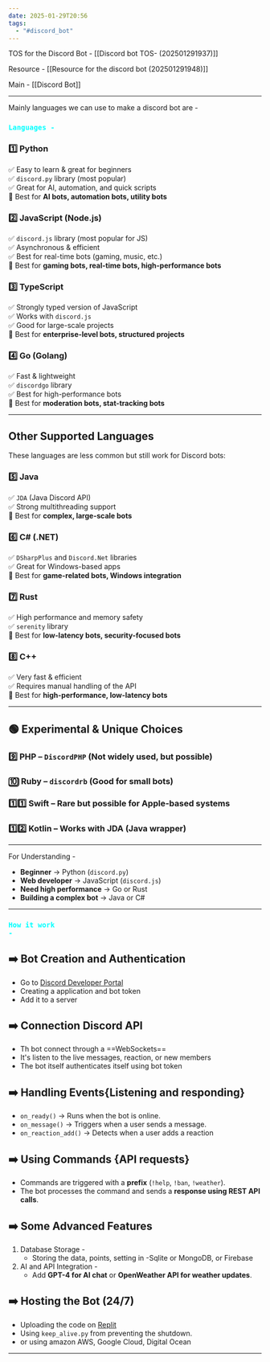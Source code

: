 ```yaml
---
date: 2025-01-29T20:56
tags:
  - "#discord_bot"
---
```

TOS for the Discord Bot  - [[Discord bot TOS- (202501291937)]]

Resource - [[Resource for the discord bot (202501291948)]]

Main - [[Discord Bot]]

---
Mainly languages we can use to make a discord bot are -
### <code style = "color:cyan">Languages -</code>
### 1️⃣ **Python** 

✅ Easy to learn & great for beginners  
✅ `discord.py` library (most popular)  
✅ Great for AI, automation, and quick scripts  
🚀 Best for **AI bots, automation bots, utility bots**

### 2️⃣ **JavaScript (Node.js)** 

✅ `discord.js` library (most popular for JS)  
✅ Asynchronous & efficient  
✅ Best for real-time bots (gaming, music, etc.)  
🚀 Best for **gaming bots, real-time bots, high-performance bots**

### 3️⃣ **TypeScript** 

✅ Strongly typed version of JavaScript  
✅ Works with `discord.js`  
✅ Good for large-scale projects  
🚀 Best for **enterprise-level bots, structured projects**

### 4️⃣ **Go (Golang)** 

✅ Fast & lightweight  
✅ `discordgo` library  
✅ Best for high-performance bots  
🚀 Best for **moderation bots, stat-tracking bots**

---

## **Other Supported Languages**

These languages are less common but still work for Discord bots:

### 5️⃣ **Java** 

✅ `JDA` (Java Discord API)  
✅ Strong multithreading support  
🚀 Best for **complex, large-scale bots**

### 6️⃣ **C# (.NET)** 

✅ `DSharpPlus` and `Discord.Net` libraries  
✅ Great for Windows-based apps  
🚀 Best for **game-related bots, Windows integration**

### 7️⃣ **Rust** 

✅ High performance and memory safety  
✅ `serenity` library  
🚀 Best for **low-latency bots, security-focused bots**

### 8️⃣ **C++** 

✅ Very fast & efficient  
✅ Requires manual handling of the API  
🚀 Best for **high-performance, low-latency bots**

---

## **🟢 Experimental & Unique Choices**

### 9️⃣ **PHP** – `DiscordPHP` (Not widely used, but possible)

### 🔟 **Ruby** – `discordrb` (Good for small bots)

### 1️⃣1️⃣ **Swift** – Rare but possible for Apple-based systems

### 1️⃣2️⃣ **Kotlin** – Works with JDA (Java wrapper)

---

For Understanding - 

- **Beginner** → Python (`discord.py`)
- **Web developer** → JavaScript (`discord.js`)
- **Need high performance** → Go or Rust
- **Building a complex bot** → Java or C#

---

### <code style = "color:cyan">How it work -</code>

## ➡️ Bot Creation and Authentication

   - Go to  [Discord Developer Portal](https://discord.com/developers/applications)
   - Creating a application and bot token
   - Add it to a server

## ➡️ Connection Discord API

   - Th bot connect through a ==WebSockets==
   - It's listen to the live messages, reaction, or new members
   - The bot itself authenticates itself using bot token 

## ➡️ Handling Events{Listening and responding}

- `on_ready()` → Runs when the bot is online.
- `on_message()` → Triggers when a user sends a message.
- `on_reaction_add()` → Detects when a user adds a reaction

## ➡️ Using Commands {API requests}

- Commands are triggered with a **prefix** (`!help`, `!ban`, `!weather`).
- The bot processes the command and sends a **response using REST API calls**.

## ➡️ Some Advanced Features

  1. Database Storage -
     - Storing the data, points, setting in -Sqlite or MongoDB, or Firebase
  2. AI and API Integration -
     - Add **GPT-4 for AI chat** or **OpenWeather API for weather updates**.
   

## ➡️ Hosting the Bot (24/7)

   - Uploading the code on [Replit](https://replit.com) 
   - Using `keep_alive.py` from preventing the shutdown.
   - or using amazon AWS, Google Cloud, Digital Ocean

---

